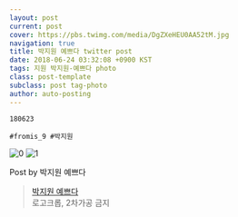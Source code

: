 ```yaml
---
layout: post
current: post
cover: https://pbs.twimg.com/media/DgZXeHEU0AA52tM.jpg
navigation: true
title: 박지원 예쁘다 twitter post
date: 2018-06-24 03:32:08 +0900 KST
tags: 지원 박지원-예쁘다 photo
class: post-template
subclass: post tag-photo
author: auto-posting
---
```


```  
180623  
  
#fromis_9 #박지원  

```

![0](https://pbs.twimg.com/media/DgZXeHMUEAAsHzW.jpg)
![1](https://pbs.twimg.com/media/DgZXeHEU0AA52tM.jpg)


Post by 박지원 예쁘다

> [박지원 예쁘다](https://twitter.com/jiwon_is_pretty)  
  로고크롭, 2차가공 금지